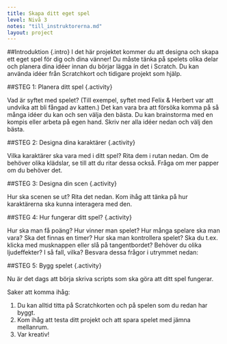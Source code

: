 ```yaml
---
title: Skapa ditt eget spel
level: Nivå 3
notes: "till_instruktorerna.md"
layout: project
---
```


##Introduktion {.intro}
I det här projektet kommer du att designa och skapa ett eget spel för dig och dina vänner! 
Du måste tänka på spelets olika delar och planera dina idéer innan du börjar lägga in det i Scratch. Du kan använda idéer från Scratchkort och tidigare projekt som hjälp. 


##STEG 1: Planera ditt spel {.activity}

Vad är syftet med spelet? (Till exempel, syftet med Felix & Herbert var att undvika att bli fångad av katten.) Det kan vara bra att försöka komma på så många idéer du kan och sen välja den bästa. Du kan brainstorma med en kompis eller arbeta på egen hand. Skriv ner alla idéer nedan och välj den bästa. 

##STEG 2: Designa dina karaktärer  {.activity}

Vilka karaktärer ska vara med i ditt spel? Rita dem i rutan nedan. Om de behöver olika klädslar, se till att du ritar dessa också. Fråga om mer papper om du behöver det. 

##STEG 3: Designa din scen {.activity}

Hur ska scenen se ut? Rita det nedan. Kom ihåg att tänka på hur karaktärerna ska kunna interagera med den. 

##STEG 4: Hur fungerar ditt spel? {.activity}

Hur ska man få poäng? Hur vinner man spelet? Hur många spelare ska man vara? Ska det finnas en timer? 
Hur ska man kontrollera spelet? Ska du t.ex. klicka med musknappen eller slå på tangentbordet? Behöver du olika ljudeffekter? I så fall, vilka? 
Besvara dessa frågor i utrymmet nedan: 


##STEG 5: Bygg spelet {.activity}

Nu är det dags att börja skriva scripts som ska göra att ditt spel fungerar. 

Saker att komma ihåg:

1. Du kan alltid titta på Scratchkorten och på spelen som du redan har byggt. 
2. Kom ihåg att testa ditt projekt och att spara spelet med jämna mellanrum. 
3. Var kreativ! 
